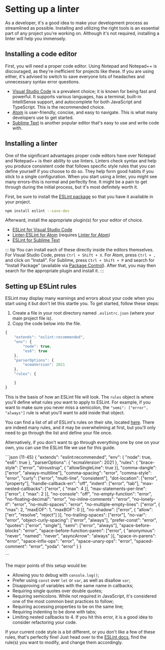 # Setting up a linter

As a developer, it's a good idea to make your development process as streamlined as possible. Installing and utilizing the right tools is an essential part of any project you're working on. Although it's not required, installing a linter will help you immensely.

## Installing a code editor

First, you will need a proper code editor. Using Notepad and Notepad++ is discouraged, as they're inefficient for projects like these. If you are using either, it's advised to switch to save everyone lots of headaches and unnecessary syntax error questions.

* [Visual Studio Code](https://code.visualstudio.com/) is a prevalent choice; it is known for being fast and powerful. It supports various languages, has a terminal, built-in IntelliSense support, and autocomplete for both JavaScript and TypeScript. This is the recommended choice.
* [Atom](https://atom.io/) is user-friendly, concise, and easy to navigate. This is what many developers use to get started.
* [Sublime Text](https://www.sublimetext.com/) is another popular editor that's easy to use and write code with.

## Installing a linter

One of the significant advantages proper code editors have over Notepad and Notepad++ is their ability to use linters. Linters check syntax and help you produce consistent code that follows specific style rules that you can define yourself if you choose to do so. They help form good habits if you stick to a single configuration. When you start using a linter, you might see many errors–this is normal and perfectly fine. It might be a pain to get through during the initial process, but it's most definitely worth it.

First, be sure to install the [ESLint package](https://www.npmjs.com/package/eslint) so that you have it available in your project.

```bash
npm install eslint --save-dev
```

Afterward, install the appropriate plugin\(s\) for your editor of choice.

* [ESLint for Visual Studio Code](https://marketplace.visualstudio.com/items?itemName=dbaeumer.vscode-eslint)
* [Linter-ESLint for Atom](https://atom.io/packages/linter-eslint) \(requires [Linter for Atom](https://atom.io/packages/linter)\)
* [ESLint for Sublime Text](https://packagecontrol.io/packages/ESLint)

::: tip You can install each of these directly inside the editors themselves. For Visual Studio Code, press `Ctrl + Shift + X`. For Atom, press `Ctrl + ,` and click on "Install". For Sublime, press `Ctrl + Shift + P` and search for "Install Package" \(available via [Package Control](https://packagecontrol.io/installation)\). After that, you may then search for the appropriate plugin and install it. :::

## Setting up ESLint rules

ESLint may display many warnings and errors about your code when you start using it but don't let this startle you. To get started, follow these steps:

1. Create a file in your root directory named `.eslintrc.json` \(where your main project file is\).
2. Copy the code below into the file.

```javascript
{
    "extends": "eslint:recommended",
    "env": {
        "node": true,
        "es6": true
    },
    "parserOptions": {
        "ecmaVersion": 2021
    },
    "rules": {

    }
}
```

This is the basis of how an ESLint file will look. The `rules` object is where you'll define what rules you want to apply to ESLint. For example, if you want to make sure you never miss a semicolon, the `"semi": ["error", "always"]` rule is what you'll want to add inside that object.

You can find a list of all of ESLint's rules on their site, located [here](https://eslint.org/). There are indeed many rules, and it may be overwhelming at first, but you'll only need to go through the list and define your file once.

Alternatively, if you don't want to go through everything one by one on your own, you can use the ESLint file we use for this guide.

\`\`\`json {11-45} { "extends": "eslint:recommended", "env": { "node": true, "es6": true }, "parserOptions": { "ecmaVersion": 2021 }, "rules": { "brace-style": \["error", "stroustrup", { "allowSingleLine": true }\], "comma-dangle": \["error", "always-multiline"\], "comma-spacing": "error", "comma-style": "error", "curly": \["error", "multi-line", "consistent"\], "dot-location": \["error", "property"\], "handle-callback-err": "off", "indent": \["error", "tab"\], "max-nested-callbacks": \["error", { "max": 4 }\], "max-statements-per-line": \["error", { "max": 2 }\], "no-console": "off", "no-empty-function": "error", "no-floating-decimal": "error", "no-inline-comments": "error", "no-lonely-if": "error", "no-multi-spaces": "error", "no-multiple-empty-lines": \["error", { "max": 2, "maxEOF": 1, "maxBOF": 0 }\], "no-shadow": \["error", { "allow": \["err", "resolve", "reject"\] }\], "no-trailing-spaces": \["error"\], "no-var": "error", "object-curly-spacing": \["error", "always"\], "prefer-const": "error", "quotes": \["error", "single"\], "semi": \["error", "always"\], "space-before-blocks": "error", "space-before-function-paren": \["error", { "anonymous": "never", "named": "never", "asyncArrow": "always" }\], "space-in-parens": "error", "space-infix-ops": "error", "space-unary-ops": "error", "spaced-comment": "error", "yoda": "error" } }

\`\`\`

The major points of this setup would be:

* Allowing you to debug with `console.log()`;
* Prefer using `const` over `let` or `var`, as well as disallow `var`;
* Disapproving of variables with the same name in callbacks;
* Requiring single quotes over double quotes;
* Requiring semicolons. While not required in JavaScript, it's considered one of the most common best practices to follow;
* Requiring accessing properties to be on the same line;
* Requiring indenting to be done with tabs;
* Limiting nested callbacks to 4. If you hit this error, it is a good idea to consider refactoring your code.

If your current code style is a bit different, or you don't like a few of these rules, that's perfectly fine! Just head over to the [ESLint docs](https://eslint.org/docs/rules/), find the rule\(s\) you want to modify, and change them accordingly.

